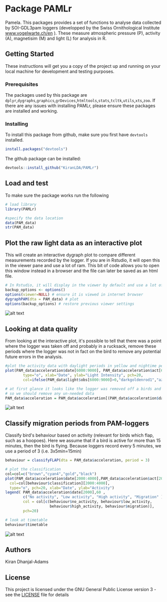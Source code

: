 # Package PAMLr

Pamela. This packages provides a set of functions to analyse data collected by SOI-GDL3pam loggers (developped by the Swiss Ornithological Institute www.vogelwarte.ch/en ). These measure atmospheric pressure (P), activity (A), magnetisim (M) and light (L) for analysis in R.

## Getting Started

These instructions will get you a copy of the project up and running on your local machine for development and testing purposes.

### Prerequisites

The packages used by this package are `dplyr`,`dygraphs`,`graphics`,`grDevices`,`htmltools`,`stats`,`tcltk`,`utils`,`xts`,`zoo`. If there are any issues with installing PAMLr, please ensure these packages are installed and working.

### Installing

To install this package from github, make sure you first have `devtools` installed.

```r
install.packages("devtools")
```
The github package can be installed:

```r
devtools::install_github("KiranLDA/PAMLr")

```

## Load and test

To make sure the package works run the following

```r
# load library
library(PAMLr)

#specify the data location
data(PAM_data)
str(PAM_data)
```
## Plot the raw light data as an interactive plot

This will create an interactive dygraph plot to compare different measurements recorded by the logger. If you are in Rstudio, it will open this in the viewer pane and use a lot of ram. This bit of code allows you to open this window instead in a browser and the file can later be saved as an html file.

```r
# In Rstudio, it will display in the viewer by default and use a lot of ram, and is better in html
backup_options <- options() 
options(viewer=NULL) # ensure it is viewed in internet browser
dygraphPAM(dta = PAM_data) # plot
options(backup_options) # restore previous viewer settings
```
![alt text](https://github.com/KiranLDA/PAMLr/tree/master/graphics/dygraphPAM.png)

## Looking at data quality

From looking at the interactive plot, it's possible to tell that there was a point where the logger was taken off and probably in a rucksack, remove these periods where the logger was not in fact on the bird to remove any potential future errors in the analysis.

```r
#plot the activity data with daylight periods in yellow and nightime periods in grey
plot(PAM_data$acceleration$date[6000:9000], PAM_data$acceleration$act[6000:9000],
        type="o", xlab="Date", ylab="Light Intensity", pch=20,
        col=ifelse(PAM_data$light$obs[6000:9000]>0,"darkgoldenrod1","azure3"))

# at first glance it looks like the logger was removed off a birds and left in a rucksack
# so we should remove any un-needed data
PAM_data$acceleration = PAM_data$acceleration[(PAM_data$acceleration$date >= "2016-07-30" & PAM_data$acceleration$date <= "2017-06-01"),]
```
![alt text](https://github.com/KiranLDA/PAMLr/tree/master/graphics/nightime_daytime.png)

## Classify migration periods from PAM-loggers

Classify bird's behaviour based on  activity (relevant for birds which flap, such as a hoopoes). Here we assume that if a bird is active for more than 15 minutes, then the bird is flying. Because loggers record every 5 minutes, we use a period of 3 (i.e. 3x5min=15min)

```r
behaviour = classifyFLAP(dta = PAM_data$acceleration, period = 3)

# plot the classification
col=col=c("brown","cyan4","gold","black")
plot(PAM_data$acceleration$date[2000:4000],PAM_data$acceleration$act[2000:4000],
  col=col[behaviour$classification][2000:4000], 
  type="o", pch=20, xlab="Date", ylab="Activity")
legend( PAM_data$acceleration$date[2000],60 , 
        c("No activity", "Low activity", "High activity", "Migration" ) ,
        col = col[c(behaviour$no_activity, behaviour$low_activity,
                    behaviour$high_activity, behaviour$migration)],
        pch=20)

# look at timetable
behaviour$timetable
```
![alt text](https://github.com/KiranLDA/PAMLr/tree/master/graphics/classification.png)

## Authors

Kiran Dhanjal-Adams

## License

This project is licensed under the GNU General Public License version 3 - see the [LICENSE](https://github.com/KiranLDA/PAMLr/blob/master/LICENSE) file for details
